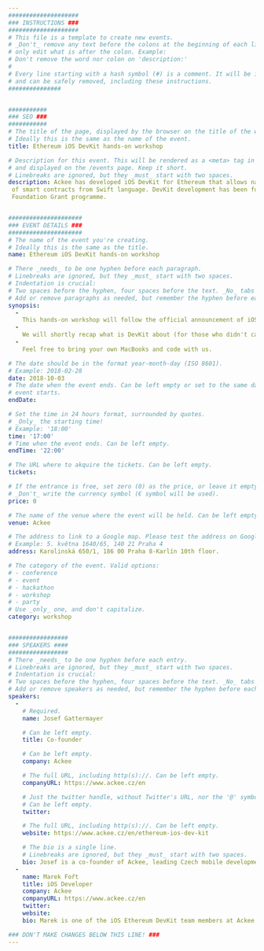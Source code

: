```yaml
---
####################
### INSTRUCTIONS ###
####################
# This file is a template to create new events.
# _Don't_ remove any text before the colons at the beginning of each line,
# only edit what is after the colon. Example:
# Don't remove the word nor colon on 'description:'
#
# Every line starting with a hash symbol (#) is a comment. It will be ignored
# and can be safely removed, including these instructions.
###############


###########
### SEO ###
###########
# The title of the page, displayed by the browser on the title of the window.
# Ideally this is the same as the name of the event.
title: Ethereum iOS DevKit hands-on workshop

# Description for this event. This will be rendered as a <meta> tag in the HTML,
# and displayed on the /events page. Keep it short.
# Linebreaks are ignored, but they _must_ start with two spaces.
description: Ackee has developed iOS DevKit for Ethereum that allows native calls 
 of smart contracts from Swift language. DevKit development has been funded by Ethereum 
 Foundation Grant programme.


#####################
### EVENT DETAILS ###
#####################
# The name of the event you're creating.
# Ideally this is the same as the title.
name: Ethereum iOS DevKit hands-on workshop

# There _needs_ to be one hyphen before each paragraph.
# Linebreaks are ignored, but they _must_ start with two spaces.
# Indentation is crucial:
# Two spaces before the hyphen, four spaces before the text. _No_ tabs allowed.
# Add or remove paragraphs as needed, but remember the hyphen before each entry.
synopsis:
  -
    This hands-on workshop will follow the official announcement of iOS DevKit at Devcon conference. 
  -
    We will shortly recap what is DevKit about (for those who didn't catch Josef's talk at Devcon) and then get into the funny part - how to use it. We will show how to build an iOS app that uses Ethereum smart contracts under 1 hour. 
  -
    Feel free to bring your own MacBooks and code with us.  

# The date should be in the format year-month-day (ISO 8601).
# Example: 2018-02-28
date: 2018-10-03
# The date when the event ends. Can be left empty or set to the same day the
# event starts.
endDate: 

# Set the time in 24 hours format, surrounded by quotes.
# _Only_ the starting time!
# Example: '18:00'
time: '17:00'
# Time when the event ends. Can be left empty.
endTime: '22:00'

# The URL where to akquire the tickets. Can be left empty.
tickets: 

# If the entrance is free, set zero (0) as the price, or leave it empty.
# _Don't_ write the currency symbol (€ symbol will be used).
price: 0

# The name of the venue where the event will be held. Can be left empty.
venue: Ackee

# The address to link to a Google map. Please test the address on Google Maps.
# Example: 5. května 1640/65, 140 21 Praha 4
address: Karolinská 650/1, 186 00 Praha 8-Karlín 10th floor.

# The category of the event. Valid options:
# - conference
# - event
# - hackathon
# - workshop
# - party
# Use _only_ one, and don't capitalize.
category: workshop


#################
### SPEAKERS ####
#################
# There _needs_ to be one hyphen before each entry.
# Linebreaks are ignored, but they _must_ start with two spaces.
# Indentation is crucial:
# Two spaces before the hyphen, four spaces before the text. _No_ tabs allowed.
# Add or remove speakers as needed, but remember the hyphen before each entry.
speakers:
  -
    # Required.
    name: Josef Gattermayer

    # Can be left empty.
    title: Co-founder

    # Can be left empty.
    company: Ackee

    # The full URL, including http(s)://. Can be left empty.
    companyURL: https://www.ackee.cz/en

    # Just the twitter handle, without Twitter's URL, nor the '@' symbol.
    # Can be left empty.
    twitter:

    # The full URL, including http(s)://. Can be left empty.
    website: https://www.ackee.cz/en/ethereum-ios-dev-kit

    # The bio is a single line.
    # Linebreaks are ignored, but they _must_ start with two spaces.
    bio: Josef is a co-founder of Ackee, leading Czech mobile development studio. Josef has also a doctorate (Ph.D. title) from the Czech Technical University in Prague, his area of research was distributed computing - as he calls it "blockchain before it was cool to call it blockchain". 
  -
    name: Marek Fořt
    title: iOS Developer
    company: Ackee
    companyURL: https://www.ackee.cz/en
    twitter:
    website: 
    bio: Marek is one of the iOS Ethereum DevKit team members at Ackee.

### DON'T MAKE CHANGES BELOW THIS LINE! ###
---
```

<!-- ### DON'T MAKE CHANGES BELOW THIS LINE! ### -->

<Event-Content/>
